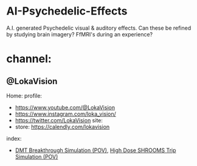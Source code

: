 # AI-Psychedelic-Effects
A.I. generated Psychedelic visual &amp; auditory effects. Can these be refined by studying brain imagery? FfMRI's during an experience?

# channel:
## @LokaVision
Home:
profile:
- https://www.youtube.com/@LokaVision
- https://www.instagram.com/loka_vision/
- https://twitter.com/LokaVision
site:
- store: https://calendly.com/lokavision

index:
- [DMT Breakthrough Simulation (POV)](https://youtu.be/RONAjJYB5bE), [High Dose SHROOMS Trip Simulation (POV)](https://youtu.be/3BxiYkCPZwI)
